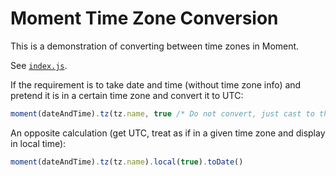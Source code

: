 # Moment Time Zone Conversion

This is a demonstration of converting between time zones in Moment.

See [`index.js`](index.js).

If the requirement is to take date and time (without time zone info) and pretend it is in a certain time zone and convert it to UTC:

```js
moment(dateAndTime).tz(tz.name, true /* Do not convert, just cast to the other time zone */).utc().toDate()
```

An opposite calculation (get UTC, treat as if in a given time zone and display in local time):

```js
moment(dateAndTime).tz(tz.name).local(true).toDate()
```
